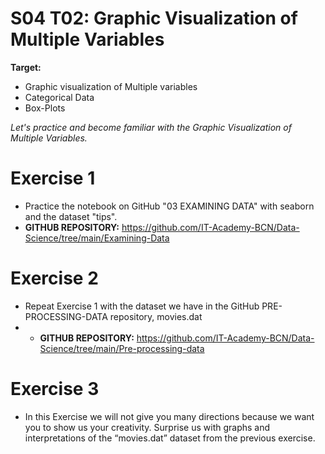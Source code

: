 # S04 T02: Graphic Visualization of Multiple Variables

**Target:**

* Graphic visualization of Multiple variables
* Categorical Data
* Box-Plots

_Let's practice and become familiar with the Graphic Visualization of Multiple Variables._

# Exercise 1

- Practice the notebook on GitHub "03 EXAMINING DATA" with seaborn and the dataset "tips".
- **GITHUB REPOSITORY:** https://github.com/IT-Academy-BCN/Data-Science/tree/main/Examining-Data

# Exercise 2
- Repeat Exercise 1 with the dataset we have in the GitHub PRE-PROCESSING-DATA repository, movies.dat
- - **GITHUB REPOSITORY:** https://github.com/IT-Academy-BCN/Data-Science/tree/main/Pre-processing-data
 

# Exercise 3
- In this Exercise we will not give you many directions because we want you to show us your creativity. Surprise us with graphs and interpretations of the “movies.dat” dataset from the previous exercise.

